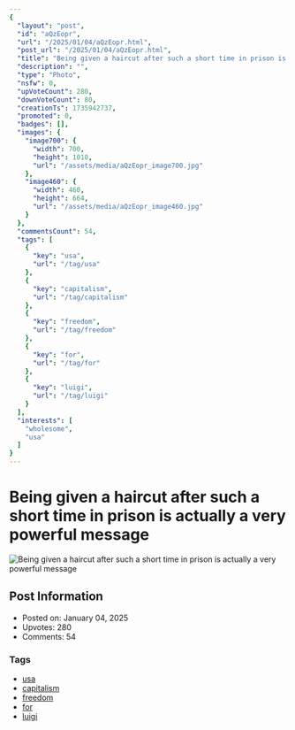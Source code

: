 ```yaml
---
{
  "layout": "post",
  "id": "aQzEopr",
  "url": "/2025/01/04/aQzEopr.html",
  "post_url": "/2025/01/04/aQzEopr.html",
  "title": "Being given a haircut after such a short time in prison is actually a very powerful message",
  "description": "",
  "type": "Photo",
  "nsfw": 0,
  "upVoteCount": 280,
  "downVoteCount": 80,
  "creationTs": 1735942737,
  "promoted": 0,
  "badges": [],
  "images": {
    "image700": {
      "width": 700,
      "height": 1010,
      "url": "/assets/media/aQzEopr_image700.jpg"
    },
    "image460": {
      "width": 460,
      "height": 664,
      "url": "/assets/media/aQzEopr_image460.jpg"
    }
  },
  "commentsCount": 54,
  "tags": [
    {
      "key": "usa",
      "url": "/tag/usa"
    },
    {
      "key": "capitalism",
      "url": "/tag/capitalism"
    },
    {
      "key": "freedom",
      "url": "/tag/freedom"
    },
    {
      "key": "for",
      "url": "/tag/for"
    },
    {
      "key": "luigi",
      "url": "/tag/luigi"
    }
  ],
  "interests": [
    "wholesome",
    "usa"
  ]
}
---
```


# Being given a haircut after such a short time in prison is actually a very powerful message

![Being given a haircut after such a short time in prison is actually a very powerful message](/assets/media/aQzEopr_image700.jpg)

## Post Information

- Posted on: January 04, 2025
- Upvotes: 280
- Comments: 54

### Tags

- [usa](/tag/usa)
- [capitalism](/tag/capitalism)
- [freedom](/tag/freedom)
- [for](/tag/for)
- [luigi](/tag/luigi)
